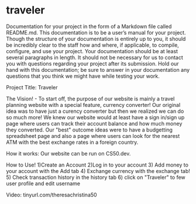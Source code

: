 # traveler
Documentation for your project in the form of a Markdown file called README.md. This documentation is to be a user’s manual for your project. Though the structure of your documentation is entirely up to you, it should be incredibly clear to the staff how and where, if applicable, to compile, configure, and use your project. Your documentation should be at least several paragraphs in length. It should not be necessary for us to contact you with questions regarding your project after its submission. Hold our hand with this documentation; be sure to answer in your documentation any questions that you think we might have while testing your work.

Project Title: Traveler

The Vision! - To start off, the purpose of our website is mainly a travel planning website with a special feature, currency converter! Our original idea was to have just a curency converter but then we realized we can do so much more! We knew our website would at least have a sign in/sign up page where users can track their account balance and how much money they converted. Our "best" outcome ideas were to have a budgetting spreadsheet page and also a page where users can look for the nearest ATM with the best exchange rates in a foreign country.

How it works: Our website can be run on CS50.dev.

How to Use!
1)Create an Account
2)Log in to your account
3) Add money to your account with the Add tab
4) Exchange currency with the exchange tab!
5) Check transaction history in the history tab
6) click on "Traveler" to few user profile and edit username

Video: tinyurl.com/theresachristina50
